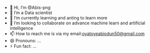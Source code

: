 - 👋 Hi, I’m @Abis-png
- 👀 I’m a Data scientist
- 🌱 I’m currently learning and anting to learn more
- 💞️ I’m looking to collaborate on advance machine learn and artificial intelligence
- 📫 How to reach me is via my email:oyatoyeabiodun50@gmail.com
- 😄 Pronouns: ...
- ⚡ Fun fact: ...

<!---
Abis-png/Abis-png is a ✨ special ✨ repository because its `README.md` (this file) appears on your GitHub profile.
You can click the Preview link to take a look at your changes.
--->
